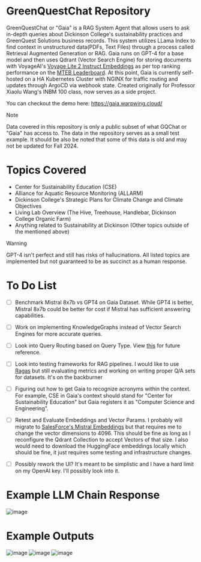 # GreenQuestChat Repository
GreenQuestChat or "Gaia" is a RAG System Agent that allows users to ask in-depth queries about Dickinson College's sustainability practices and GreenQuest Solutions business records. This system utilizes LLama Index to find context in unstructured data(PDFs, Text Files) through a process called Retrieval Augmented Generation or RAG. Gaia runs on GPT-4 for a base model and then uses Qdrant (Vector Search Engine) for storing documents with VoyageAI's [Voyage Lite 2 Instruct Embeddings](https://docs.voyageai.com/embeddings/) as per top ranking performance on the [MTEB Leaderboard](https://huggingface.co/spaces/mteb/leaderboard). At this point, Gaia is currently self-hosted on a HA Kubernetes Cluster with NGINX for traffic routing and updates through ArgoCD via webhook state. Created originally for Professor Xiaolu Wang's INBM 100 class, now serves as a side project.

You can checkout the demo here: https://gaia.warpwing.cloud/

> [!NOTE]  
> Data covered in this repository is only a public subset of what GQChat or "Gaia" has access to. The data in the repository serves as a small test example. It should be also be noted that some of this data is old and may not be updated for Fall 2024.

# Topics Covered 
- Center for Sustainability Education (CSE)
- Alliance for Aquatic Resource Monitoring (ALLARM)
- Dickinson College's Strategic Plans for Climate Change and Climate Objectives 
- Living Lab Overview (The Hive, Treehouse, Handlebar, Dickinson College Organic Farm)
- Anything related to Sustainability at Dickinson (Other topics outside of the mentioned above)
> [!WARNING]  
> GPT-4 isn't perfect and still has risks of hallucinations. All listed topics are implemented but not guaranteed to be as succinct as a human response.

# To Do List 
- [ ] Benchmark Mistral 8x7b vs GPT4 on Gaia Dataset. While GPT4 is better, Mistral 8x7b could be better for cost if Mistral has sufficient answering capabilities. 
- [ ] Work on implementing KnowledgeGraphs instead of Vector Search Engines for more accurate queries.
- [ ] Look into Query Routing based on Query Type. View [this](https://docs.llamaindex.ai/en/stable/examples/query_engine/RouterQueryEngine.html#) for future reference.
- [ ] Look into testing frameworks for RAG pipelines. I would like to use [Ragas](https://docs.ragas.io/en/stable/index.html) but still evaluating metrics and working on writing proper Q/A sets for datasets. It's on the backburner
- [ ] Figuring out how to get Gaia to recognize acronyms within the context. For example, CSE in Gaia's context should stand for "Center for Sustainability Education" but Gaia registers it as "Computer Science and Engineering".
- [ ] Retest and Evaluate Embeddings and Vector Params. I probably will migrate to [SalesForce's Mistral Embeddings](https://huggingface.co/Salesforce/SFR-Embedding-Mistral) but that requires me to change the vector dimensions to 4096. This should be fine as long as I reconfigure the Qdrant Collection to accept Vectors of that size. I also would need to download the HuggingFace embeddings locally which should be fine, it just requires some testing and infrastructure changes.
- [ ] Possibly rework the UI? It's meant to be simplistic and I have a hard limit on my OpenAI key. I'll possibly look into it.
  


# Example LLM Chain Response
![image](https://github.com/WarpWing/GreenQuestChat/assets/28925758/1fcd5ca6-c42b-4770-bf98-ec53d6b57979)

# Example Outputs
![image](https://github.com/WarpWing/GreenQuestChat/assets/28925758/878bb681-7c01-450a-9cc6-c9c8d1addb52)
![image](https://github.com/WarpWing/GreenQuestChat/assets/28925758/ee2cccd3-4a98-467b-a773-9f8258b03fb5)
![image](https://github.com/WarpWing/GreenQuestChat/assets/28925758/25502bbf-a117-4d4a-af0d-04e783473ae1)



